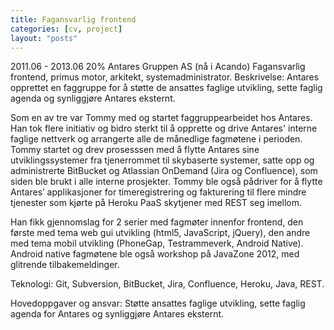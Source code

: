 ```yaml
---
title: Fagansvarlig frontend
categories: [cv, project]
layout: "posts"
---
```


2011.06 - 2013.06	20%
Antares Gruppen AS (nå i Acando)
Fagansvarlig frontend, primus motor, arkitekt, systemadministrator.
Beskrivelse: Antares opprettet en faggruppe for å støtte de ansattes faglige utvikling, sette faglig agenda og synliggjøre Antares eksternt.

Som en av tre var Tommy med og startet faggruppearbeidet hos Antares. Han tok flere initiativ og bidro sterkt til å opprette og drive Antares' interne faglige nettverk og arrangerte alle de månedlige fagmøtene i perioden.
Tommy startet og drev prosesssen med å flytte Antares sine utviklingssystemer fra tjenerrommet til skybaserte systemer, satte opp og administrerte BitBucket og Atlassian OnDemand (Jira og Confluence), som siden ble brukt i alle interne prosjekter. Tommy ble også pådriver for å flytte Antares’ applikasjoner for timeregistrering og fakturering til flere mindre tjenester som kjørte på Heroku PaaS skytjener med REST seg imellom.

Han fikk gjennomslag for 2 serier med fagmøter innenfor frontend, den første med tema web gui utvikling (html5, JavaScript, jQuery), den andre med tema mobil utvikling (PhoneGap, Testrammeverk, Android Native). Android native fagmøtene ble også workshop på JavaZone 2012, med glitrende tilbakemeldinger.

Teknologi: Git, Subversion, BitBucket, Jira, Confluence, Heroku, Java, REST.

Hovedoppgaver og ansvar: Støtte ansattes faglige utvikling, sette faglig agenda for Antares og synliggjøre Antares eksternt.